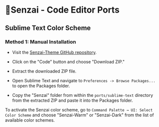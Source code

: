# 🌱Senzai - Code Editor Ports

## Sublime Text Color Scheme

### Method 1: Manual Installation

+ Visit the [Senzai-Theme GitHub repository](https://github.com/lottehime/senzai-theme).

+ Click on the "Code" button and choose "Download ZIP."

+ Extract the downloaded ZIP file.

+ Open Sublime Text and navigate to ```Preferences -> Browse Packages...``` to open the Packages folder.

+ Copy the "Senzai" folder from within the ```ports/sublime-text``` directory from the extracted ZIP and paste it into the Packages folder.

To activate the Senzai color scheme, go to ```Command Palette → UI: Select Color Scheme``` and choose "Senzai-Warm" or "Senzai-Dark" from the list of available color schemes.